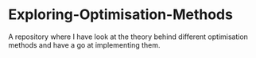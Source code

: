 # Exploring-Optimisation-Methods
A repository where I have look at the theory behind different optimisation methods and have a go at implementing them.
